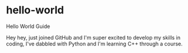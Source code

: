 # hello-world
Hello World Guide

Hey hey, just joined GitHub and I'm super excited to develop my skills in coding,
I've dabbled with Python and I'm learning C++ through a course.
